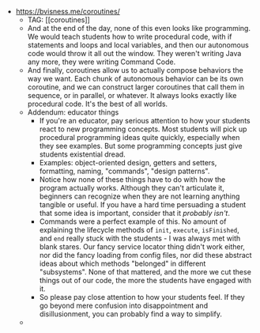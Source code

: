 - https://bvisness.me/coroutines/
	- TAG: [[coroutines]]
	- And at the end of the day, none of this even looks like programming. We would teach students how to write procedural code, with if statements and loops and local variables, and then our autonomous code would throw it all out the window. They weren't writing Java any more, they were writing Command Code.
	- And finally, coroutines allow us to actually compose behaviors the way we want. Each chunk of autonomous behavior can be its own coroutine, and we can construct larger coroutines that call them in sequence, or in parallel, or whatever. It always looks exactly like procedural code. It's the best of all worlds.
	- Addendum: educator things
		- If you're an educator, pay serious attention to how your students react to new programming concepts. Most students will pick up procedural programming ideas quite quickly, especially when they see examples. But some programming concepts just give students existential dread.
		- Examples: object-oriented design, getters and setters, formatting, naming, "commands", "design patterns".
		- Notice how none of these things have to do with how the program actually works. Although they can't articulate it, beginners can recognize when they are not learning anything tangible or useful. If you have a hard time persuading a student that some idea is important, consider that it *probably isn't*.
		- Commands were a perfect example of this. No amount of explaining the lifecycle methods of `init`, `execute`, `isFinished`, and `end` really stuck with the students - I was always met with blank stares. Our fancy service locator thing didn't work either, nor did the fancy loading from config files, nor did these abstract ideas about which methods "belonged" in different "subsystems". None of that mattered, and the more we cut these things out of our code, the more the students have engaged with it.
		- So please pay close attention to how your students feel. If they go beyond mere confusion into disappointment and disillusionment, you can probably find a way to simplify.
	-